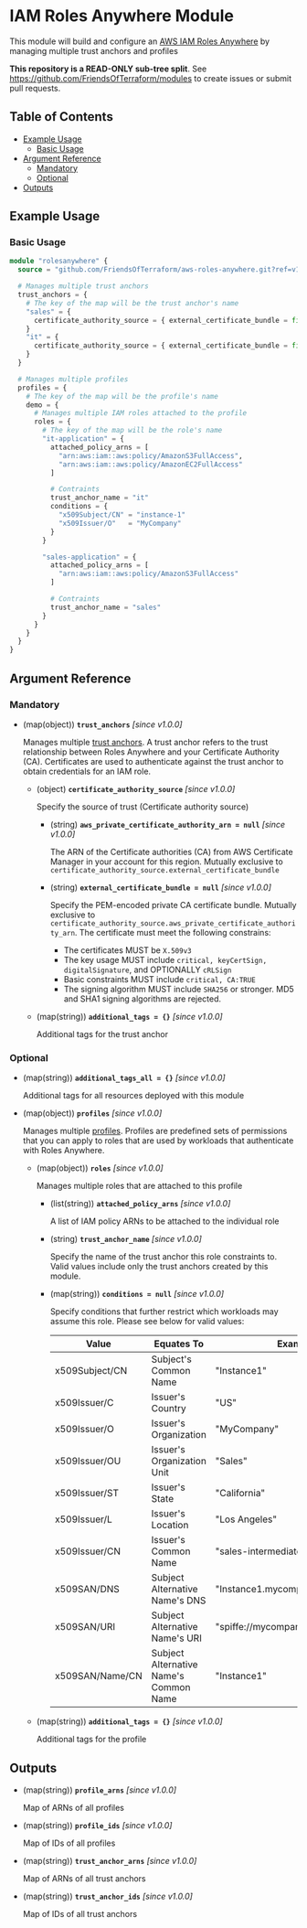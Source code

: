 # IAM Roles Anywhere Module

This module will build and configure an [AWS IAM Roles Anywhere][iam-roles-anywhere] by managing multiple trust anchors and profiles

**This repository is a READ-ONLY sub-tree split**. See https://github.com/FriendsOfTerraform/modules to create issues or submit pull requests.

## Table of Contents

- [Example Usage](#example-usage)
    - [Basic Usage](#basic-usage)
- [Argument Reference](#argument-reference)
    - [Mandatory](#mandatory)
    - [Optional](#optional)
- [Outputs](#outputs)

## Example Usage

### Basic Usage

```terraform
module "rolesanywhere" {
  source = "github.com/FriendsOfTerraform/aws-roles-anywhere.git?ref=v1.0.0"

  # Manages multiple trust anchors
  trust_anchors = {
    # The key of the map will be the trust anchor's name
    "sales" = {
      certificate_authority_source = { external_certificate_bundle = file("${path.root}/sales_intermediate_ca.pem") }
    }
    "it" = {
      certificate_authority_source = { external_certificate_bundle = file("${path.root}/it_intermediate_ca.pem") }
    }
  }

  # Manages multiple profiles
  profiles = {
    # The key of the map will be the profile's name
    demo = {
      # Manages multiple IAM roles attached to the profile
      roles = {
        # The key of the map will be the role's name
        "it-application" = {
          attached_policy_arns = [
            "arn:aws:iam::aws:policy/AmazonS3FullAccess",
            "arn:aws:iam::aws:policy/AmazonEC2FullAccess"
          ]

          # Contraints
          trust_anchor_name = "it"
          conditions = {
            "x509Subject/CN" = "instance-1"
            "x509Issuer/O"   = "MyCompany"
          }
        }

        "sales-application" = {
          attached_policy_arns = [
            "arn:aws:iam::aws:policy/AmazonS3FullAccess"
          ]

          # Contraints
          trust_anchor_name = "sales"
        }
      }
    }
  }
}
```

## Argument Reference

### Mandatory

- (map(object)) **`trust_anchors`** _[since v1.0.0]_

    Manages multiple [trust anchors][iam-roles-anywhere-trust-anchor]. A trust anchor refers to the trust relationship between Roles Anywhere and your Certificate Authority (CA). Certificates are used to authenticate against the trust anchor to obtain credentials for an IAM role.

    - (object) **`certificate_authority_source`** _[since v1.0.0]_

        Specify the source of trust (Certificate authority source)

        - (string) **`aws_private_certificate_authority_arn = null`** _[since v1.0.0]_

            The ARN of the Certificate authorities (CA) from AWS Certificate Manager in your account for this region. Mutually exclusive to `certificate_authority_source.external_certificate_bundle`

        - (string) **`external_certificate_bundle = null`** _[since v1.0.0]_

            Specify the PEM-encoded private CA certificate bundle. Mutually exclusive to `certificate_authority_source.aws_private_certificate_authority_arn`. The certificate must meet the following constrains:

            - The certificates MUST be `X.509v3`
            - The key usage MUST include `critical, keyCertSign, digitalSignature`, and OPTIONALLY `cRLSign`
            - Basic constraints MUST include `critical, CA:TRUE`
            - The signing algorithm MUST include `SHA256` or stronger. MD5 and SHA1 signing algorithms are rejected.

    - (map(string)) **`additional_tags = {}`** _[since v1.0.0]_

        Additional tags for the trust anchor

### Optional

- (map(string)) **`additional_tags_all = {}`** _[since v1.0.0]_

    Additional tags for all resources deployed with this module

- (map(object)) **`profiles`** _[since v1.0.0]_

    Manages multiple [profiles][iam-roles-anywhere-profile]. Profiles are predefined sets of permissions that you can apply to roles that are used by workloads that authenticate with Roles Anywhere.

    - (map(object)) **`roles`** _[since v1.0.0]_

        Manages multiple roles that are attached to this profile

        - (list(string)) **`attached_policy_arns`** _[since v1.0.0]_

            A list of IAM policy ARNs to be attached to the individual role

        - (string) **`trust_anchor_name`** _[since v1.0.0]_

            Specify the name of the trust anchor this role constraints to. Valid values include only the trust anchors created by this module.

        - (map(string)) **`conditions = null`** _[since v1.0.0]_

            Specify conditions that further restrict which workloads may assume this role. Please see below for valid values:

            | Value           | Equates To                             | Example
            |-----------------|----------------------------------------|-----------------------------------
            | x509Subject/CN  | Subject's Common Name                  | "Instance1"
            | x509Issuer/C    | Issuer's Country                       | "US"
            | x509Issuer/O    | Issuer's Organization                  | "MyCompany"
            | x509Issuer/OU   | Issuer's Organization Unit             | "Sales"
            | x509Issuer/ST   | Issuer's State                         | "California"
            | x509Issuer/L    | Issuer's Location                      | "Los Angeles"
            | x509Issuer/CN   | Issuer's Common Name                   | "sales-intermediate-ca"
            | x509SAN/DNS     | Subject Alternative Name's DNS         | "Instance1.mycompany.com"
            | x509SAN/URI     | Subject Alternative Name's URI         | "spiffe://mycompany.com/Instance1"
            | x509SAN/Name/CN | Subject Alternative Name's Common Name | "Instance1"

    - (map(string)) **`additional_tags = {}`** _[since v1.0.0]_

        Additional tags for the profile

## Outputs

- (map(string)) **`profile_arns`** _[since v1.0.0]_

    Map of ARNs of all profiles

- (map(string)) **`profile_ids`** _[since v1.0.0]_

    Map of IDs of all profiles

- (map(string)) **`trust_anchor_arns`** _[since v1.0.0]_

    Map of ARNs of all trust anchors

- (map(string)) **`trust_anchor_ids`** _[since v1.0.0]_

    Map of IDs of all trust anchors


[iam-roles-anywhere]:https://docs.aws.amazon.com/rolesanywhere/latest/userguide/introduction.html
[iam-roles-anywhere-trust-anchor]:https://docs.aws.amazon.com/rolesanywhere/latest/userguide/getting-started.html#getting-started-step1
[iam-roles-anywhere-profile]:https://docs.aws.amazon.com/rolesanywhere/latest/userguide/getting-started.html#getting-started-step2
